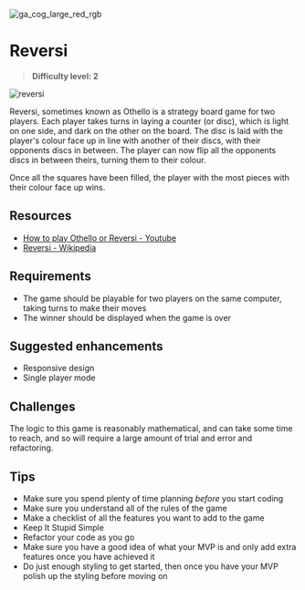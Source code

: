 ![ga_cog_large_red_rgb](https://cloud.githubusercontent.com/assets/40461/8183776/469f976e-1432-11e5-8199-6ac91363302b.png)

# Reversi

> **Difficulty level: 2**

![reversi](https://media.git.generalassemb.ly/user/15120/files/daf26380-fec9-11e8-8dc3-6c154c0e5f99)

Reversi, sometimes known as Othello is a strategy board game for two players. Each player takes turns in laying a counter (or disc), which is light on one side, and dark on the other on the board. The disc is laid with the player's colour face up in line with another of their discs, with their opponents discs in between. The player can now flip all the opponents discs in between theirs, turning them to their colour.

Once all the squares have been filled, the player with the most pieces with their colour face up wins.

## Resources

* [How to play Othello or Reversi - Youtube](https://www.youtube.com/watch?v=Ol3Id7xYsY4)
* [Reversi - Wikipedia](https://en.wikipedia.org/wiki/Reversi)

## Requirements

* The game should be playable for two players on the same computer, taking turns to make their moves
* The winner should be displayed when the game is over

## Suggested enhancements

* Responsive design
* Single player mode

## Challenges

The logic to this game is reasonably mathematical, and can take some time to reach, and so will require a large amount of trial and error and refactoring.

## Tips

* Make sure you spend plenty of time planning _before_ you start coding
* Make sure you understand all of the rules of the game
* Make a checklist of all the features you want to add to the game
* Keep It Stupid Simple
* Refactor your code as you go
* Make sure you have a good idea of what your MVP is and only add extra features once you have achieved it
* Do just enough styling to get started, then once you have your MVP polish up the styling before moving on
